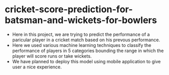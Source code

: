 # cricket-score-prediction-for-batsman-and-wickets-for-bowlers
- Here in this project, we are trying to predict the performance of a paricular player in a cricket match based on his prevous performance.
- Here we used various machine learning techniques to classify the performance of players in 5 categories bounding the range in which the player will score runs or take wickets.
- We have planned to deploy this model using mobile application to give user a nice experience.
